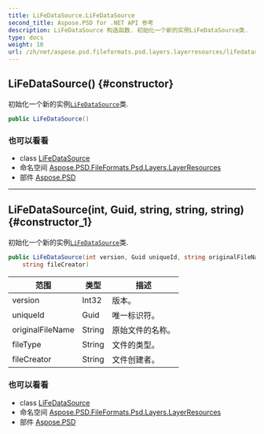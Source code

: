 ```yaml
---
title: LiFeDataSource.LiFeDataSource
second_title: Aspose.PSD for .NET API 参考
description: LiFeDataSource 构造函数. 初始化一个新的实例LiFeDataSource类.
type: docs
weight: 10
url: /zh/net/aspose.psd.fileformats.psd.layers.layerresources/lifedatasource/lifedatasource/
---
```

## LiFeDataSource() {#constructor}

初始化一个新的实例[`LiFeDataSource`](../)类.

```csharp
public LiFeDataSource()
```

### 也可以看看

* class [LiFeDataSource](../)
* 命名空间 [Aspose.PSD.FileFormats.Psd.Layers.LayerResources](../../lifedatasource/)
* 部件 [Aspose.PSD](../../../)

---

## LiFeDataSource(int, Guid, string, string, string) {#constructor_1}

初始化一个新的实例[`LiFeDataSource`](../)类.

```csharp
public LiFeDataSource(int version, Guid uniqueId, string originalFileName, string fileType, 
    string fileCreator)
```

| 范围 | 类型 | 描述 |
| --- | --- | --- |
| version | Int32 | 版本。 |
| uniqueId | Guid | 唯一标识符。 |
| originalFileName | String | 原始文件的名称。 |
| fileType | String | 文件的类型。 |
| fileCreator | String | 文件创建者。 |

### 也可以看看

* class [LiFeDataSource](../)
* 命名空间 [Aspose.PSD.FileFormats.Psd.Layers.LayerResources](../../lifedatasource/)
* 部件 [Aspose.PSD](../../../)


